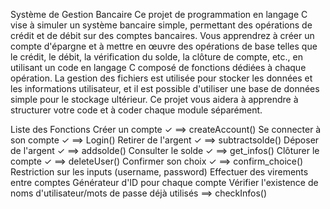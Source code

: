 
Système de Gestion Bancaire
Ce projet de programmation en langage C vise à simuler un système bancaire simple, permettant des opérations de crédit et de débit sur des comptes bancaires. Vous apprendrez à créer un compte d'épargne et à mettre en œuvre des opérations de base telles que le crédit, le débit, la vérification du solde, la clôture de compte, etc., en utilisant un code en langage C composé de fonctions dédiées à chaque opération. La gestion des fichiers est utilisée pour stocker les données et les informations utilisateur, et il est possible d'utiliser une base de données simple pour le stockage ultérieur. Ce projet vous aidera à apprendre à structurer votre code et à coder chaque module séparément.

Liste des Fonctions
Créer un compte ✓ ==> createAccount()
Se connecter à son compte ✓ ==> Login()
Retirer de l'argent ✓ ==> subtractsolde()
Déposer de l'argent ✓ ==> addsolde()
Consulter le solde ✓ ==> get_infos()
Clôturer le compte ✓ ==> deleteUser()
Confirmer son choix ✓ ==> confirm_choice()
Restriction sur les inputs (username, password) 
Effectuer des virements entre comptes 
Générateur d'ID pour chaque compte 
Vérifier l'existence de noms d'utilisateur/mots de passe déjà utilisés ==> checkInfos()